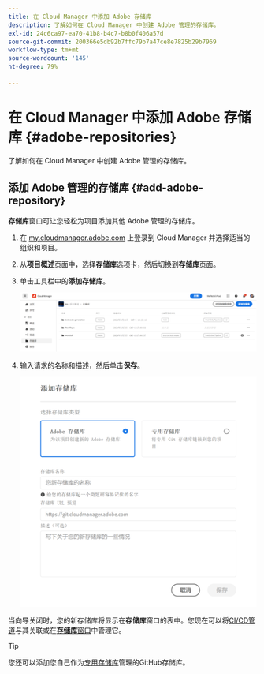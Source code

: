 ```yaml
---
title: 在 Cloud Manager 中添加 Adobe 存储库
description: 了解如何在 Cloud Manager 中创建 Adobe 管理的存储库。
exl-id: 24c6ca97-ea70-41b8-b4c7-b8b0f406a57d
source-git-commit: 200366e5db92b7ffc79b7a47ce8e7825b29b7969
workflow-type: tm+mt
source-wordcount: '145'
ht-degree: 79%

---
```


# 在 Cloud Manager 中添加 Adobe 存储库 {#adobe-repositories}

了解如何在 Cloud Manager 中创建 Adobe 管理的存储库。

## 添加 Adobe 管理的存储库 {#add-adobe-repository}

**存储库**&#x200B;窗口可让您轻松为项目添加其他 Adobe 管理的存储库。

1. 在 [my.cloudmanager.adobe.com](https://my.cloudmanager.adobe.com/) 上登录到 Cloud Manager 并选择适当的组织和项目。

1. 从&#x200B;**项目概述**&#x200B;页面中，选择&#x200B;**存储库**&#x200B;选项卡，然后切换到&#x200B;**存储库**&#x200B;页面。

1. 单击工具栏中的&#x200B;**添加存储库**。

   ![添加“存储库”按钮](assets/repositories.png)

1. 输入请求的名称和描述，然后单击&#x200B;**保存**。

   ![添加“存储库”对话框](assets/add-repository-wizard.png)

当向导关闭时，您的新存储库将显示在&#x200B;**存储库**&#x200B;窗口的表中。您现在可以将[CI/CD管道](/help/overview/ci-cd-pipelines.md)与其关联或在&#x200B;[**存储库**&#x200B;窗口](managing-repositories.md)中管理它。

>[!TIP]
>
>您还可以添加您自己作为[专用存储库](private-repositories.md)管理的GitHub存储库。
